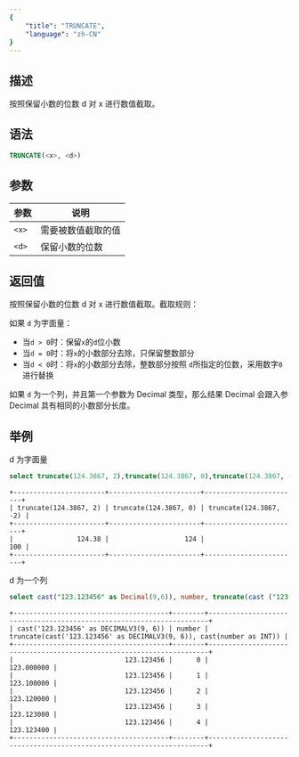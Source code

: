 ```yaml
---
{
    "title": "TRUNCATE",
    "language": "zh-CN"
}
---
```


## 描述

按照保留小数的位数 d 对 x 进行数值截取。

## 语法

```sql
TRUNCATE(<x>, <d>)
```

## 参数

| 参数 | 说明 |
| -- | -- |
| `<x>` | 需要被数值截取的值 |
| `<d>` | 保留小数的位数 |

## 返回值

按照保留小数的位数 d 对 x 进行数值截取。截取规则：

如果 `d` 为字面量：

- 当`d > 0`时：保留`x`的`d`位小数  
- 当`d = 0`时：将`x`的小数部分去除，只保留整数部分  
- 当`d < 0`时：将`x`的小数部分去除，整数部分按照 `d`所指定的位数，采用数字`0`进行替换

如果 `d` 为一个列，并且第一个参数为 Decimal 类型，那么结果 Decimal 会跟入参 Decimal 具有相同的小数部分长度。

## 举例

 d 为字面量

```sql
select truncate(124.3867, 2),truncate(124.3867, 0),truncate(124.3867, -2);
```

```text
+-----------------------+-----------------------+------------------------+
| truncate(124.3867, 2) | truncate(124.3867, 0) | truncate(124.3867, -2) |
+-----------------------+-----------------------+------------------------+
|                124.38 |                   124 |                    100 |
+-----------------------+-----------------------+------------------------+
```

 d 为一个列

```sql
select cast("123.123456" as Decimal(9,6)), number, truncate(cast ("123.123456" as Decimal(9,6)), number) from numbers("number"="5");
```

```text
+---------------------------------------+--------+----------------------------------------------------------------------+
| cast('123.123456' as DECIMALV3(9, 6)) | number | truncate(cast('123.123456' as DECIMALV3(9, 6)), cast(number as INT)) |
+---------------------------------------+--------+----------------------------------------------------------------------+
|                            123.123456 |      0 |                                                           123.000000 |
|                            123.123456 |      1 |                                                           123.100000 |
|                            123.123456 |      2 |                                                           123.120000 |
|                            123.123456 |      3 |                                                           123.123000 |
|                            123.123456 |      4 |                                                           123.123400 |
+---------------------------------------+--------+----------------------------------------------------------------------+
```
